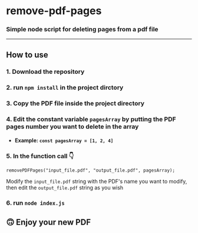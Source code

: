 # remove-pdf-pages

### Simple node script for deleting pages from a pdf file

---

## How to use

### 1. Download the repository

### 2. run `npm install` in the project dirctory

### 3. Copy the PDF file inside the project directory

### 4. Edit the constant variable `pagesArray` by putting the PDF pages number you want to delete in the array

- #### Example: `const pagesArray = [1, 2, 4]`

### 5. In the function call 👇

`removePDFPages("input_file.pdf", "output_file.pdf", pagesArray);`

Modify the `input_file.pdf` string with the PDF's name you want to modify, then edit the `output_file.pdf` string as you wish

### 6. run `node index.js`

## 🙃 Enjoy your new PDF
